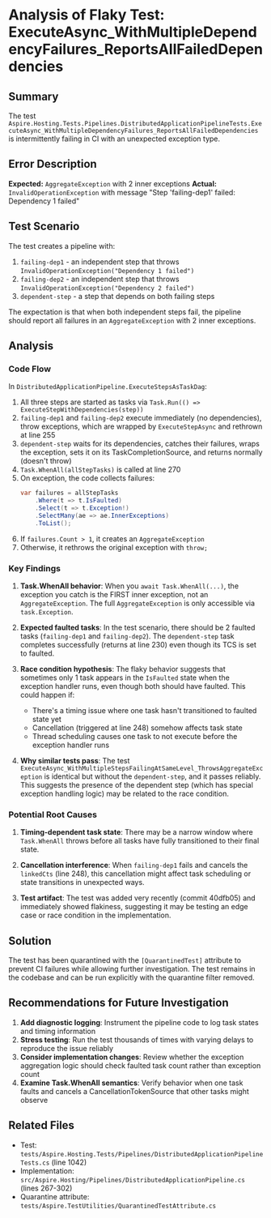 # Analysis of Flaky Test: ExecuteAsync_WithMultipleDependencyFailures_ReportsAllFailedDependencies

## Summary

The test `Aspire.Hosting.Tests.Pipelines.DistributedApplicationPipelineTests.ExecuteAsync_WithMultipleDependencyFailures_ReportsAllFailedDependencies` is intermittently failing in CI with an unexpected exception type.

## Error Description

**Expected:** `AggregateException` with 2 inner exceptions
**Actual:** `InvalidOperationException` with message "Step 'failing-dep1' failed: Dependency 1 failed"

## Test Scenario

The test creates a pipeline with:
1. `failing-dep1` - an independent step that throws `InvalidOperationException("Dependency 1 failed")`
2. `failing-dep2` - an independent step that throws `InvalidOperationException("Dependency 2 failed")`
3. `dependent-step` - a step that depends on both failing steps

The expectation is that when both independent steps fail, the pipeline should report all failures in an `AggregateException` with 2 inner exceptions.

## Analysis

### Code Flow

In `DistributedApplicationPipeline.ExecuteStepsAsTaskDag`:

1. All three steps are started as tasks via `Task.Run(() => ExecuteStepWithDependencies(step))`
2. `failing-dep1` and `failing-dep2` execute immediately (no dependencies), throw exceptions, which are wrapped by `ExecuteStepAsync` and rethrown at line 255
3. `dependent-step` waits for its dependencies, catches their failures, wraps the exception, sets it on its TaskCompletionSource, and returns normally (doesn't throw)
4. `Task.WhenAll(allStepTasks)` is called at line 270
5. On exception, the code collects failures:
   ```csharp
   var failures = allStepTasks
       .Where(t => t.IsFaulted)
       .Select(t => t.Exception!)
       .SelectMany(ae => ae.InnerExceptions)
       .ToList();
   ```
6. If `failures.Count > 1`, it creates an `AggregateException`
7. Otherwise, it rethrows the original exception with `throw;`

### Key Findings

1. **Task.WhenAll behavior**: When you `await Task.WhenAll(...)`, the exception you catch is the FIRST inner exception, not an `AggregateException`. The full `AggregateException` is only accessible via `task.Exception`.

2. **Expected faulted tasks**: In the test scenario, there should be 2 faulted tasks (`failing-dep1` and `failing-dep2`). The `dependent-step` task completes successfully (returns at line 230) even though its TCS is set to faulted.

3. **Race condition hypothesis**: The flaky behavior suggests that sometimes only 1 task appears in the `IsFaulted` state when the exception handler runs, even though both should have faulted. This could happen if:
   - There's a timing issue where one task hasn't transitioned to faulted state yet
   - Cancellation (triggered at line 248) somehow affects task state
   - Thread scheduling causes one task to not execute before the exception handler runs

4. **Why similar tests pass**: The test `ExecuteAsync_WithMultipleStepsFailingAtSameLevel_ThrowsAggregateException` is identical but without the `dependent-step`, and it passes reliably. This suggests the presence of the dependent step (which has special exception handling logic) may be related to the race condition.

### Potential Root Causes

1. **Timing-dependent task state**: There may be a narrow window where `Task.WhenAll` throws before all tasks have fully transitioned to their final state.

2. **Cancellation interference**: When `failing-dep1` fails and cancels the `linkedCts` (line 248), this cancellation might affect task scheduling or state transitions in unexpected ways.

3. **Test artifact**: The test was added very recently (commit 40dfb05) and immediately showed flakiness, suggesting it may be testing an edge case or race condition in the implementation.

## Solution

The test has been quarantined with the `[QuarantinedTest]` attribute to prevent CI failures while allowing further investigation. The test remains in the codebase and can be run explicitly with the quarantine filter removed.

## Recommendations for Future Investigation

1. **Add diagnostic logging**: Instrument the pipeline code to log task states and timing information
2. **Stress testing**: Run the test thousands of times with varying delays to reproduce the issue reliably
3. **Consider implementation changes**: Review whether the exception aggregation logic should check faulted task count rather than exception count
4. **Examine Task.WhenAll semantics**: Verify behavior when one task faults and cancels a CancellationTokenSource that other tasks might observe

## Related Files

- Test: `tests/Aspire.Hosting.Tests/Pipelines/DistributedApplicationPipelineTests.cs` (line 1042)
- Implementation: `src/Aspire.Hosting/Pipelines/DistributedApplicationPipeline.cs` (lines 267-302)
- Quarantine attribute: `tests/Aspire.TestUtilities/QuarantinedTestAttribute.cs`
